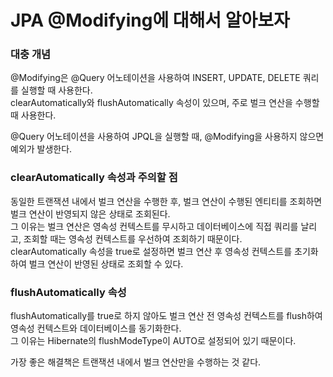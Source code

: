 # JPA @Modifying에 대해서 알아보자

### 대충 개념

@Modifying은 @Query 어노테이션을 사용하여 INSERT, UPDATE, DELETE 쿼리를 실행할 때 사용한다.   
clearAutomatically와 flushAutomatically 속성이 있으며, 주로 벌크 연산을 수행할 때 사용한다.

@Query 어노테이션을 사용하여 JPQL을 실행할 때, @Modifying을 사용하지 않으면 예외가 발생한다.

### clearAutomatically 속성과 주의할 점

동일한 트랜잭션 내에서 벌크 연산을 수행한 후, 벌크 연산이 수행된 엔티티를 조회하면 벌크 연산이 반영되지 않은 상태로 조회된다.     
그 이유는 벌크 연산은 영속성 컨텍스트를 무시하고 데이터베이스에 직접 쿼리를 날리고, 조회할 때는 영속성 컨텍스트를 우선하여 조회하기 때문이다.    
clearAutomatically 속성을 true로 설정하면 벌크 연산 후 영속성 컨텍스트를 초기화하여 벌크 연산이 반영된 상태로 조회할 수 있다.    

### flushAutomatically 속성

flushAutomatically를 true로 하지 않아도 벌크 연산 전 영속성 컨텍스트를 flush하여 영속성 컨텍스트와 데이터베이스를 동기화한다.    
그 이유는 Hibernate의 flushModeType이 AUTO로 설정되어 있기 때문이다.    

가장 좋은 해결책은 트랜잭션 내에서 벌크 연산만을 수행하는 것 같다.
